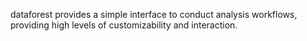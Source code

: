 dataforest provides a simple interface to conduct analysis workflows, providing high levels of customizability and
interaction. 

